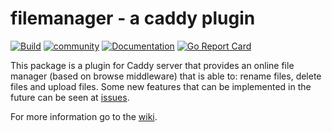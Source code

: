 # filemanager - a caddy plugin

[![Build](https://img.shields.io/travis/hacdias/caddy-filemanager.svg?style=flat-square)](https://travis-ci.org/hacdias/caddy-filemanager)
[![community](https://img.shields.io/badge/community-forum-ff69b4.svg?style=flat-square)](https://forum.caddyserver.com)
[![Documentation](https://img.shields.io/badge/godoc-reference-blue.svg?style=flat-square)](http://godoc.org/github.com/hacdias/caddy-filemanager)
[![Go Report Card](https://goreportcard.com/badge/github.com/hacdias/caddy-filemanager?style=flat-square)](https://goreportcard.com/report/hacdias/caddy-filemanager)

This package is a plugin for Caddy server that provides an online file manager (based on browse middleware) that is able to: rename files, delete files and upload files. Some new features that can be implemented in the future can be seen at [issues](https://github.com/hacdias/caddy-filemanager/issues).

For more information go to the [wiki](https://github.com/hacdias/caddy-filemanager/wiki).
